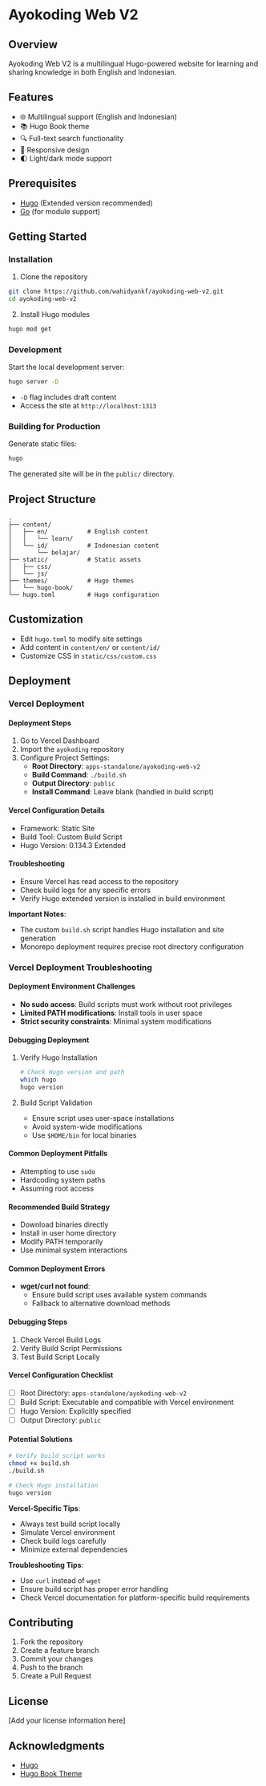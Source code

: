 # Ayokoding Web V2

## Overview

Ayokoding Web V2 is a multilingual Hugo-powered website for learning and sharing knowledge in both English and Indonesian.

## Features

- 🌐 Multilingual support (English and Indonesian)
- 📚 Hugo Book theme
- 🔍 Full-text search functionality
- 📱 Responsive design
- 🌓 Light/dark mode support

## Prerequisites

- [Hugo](https://gohugo.io/) (Extended version recommended)
- [Go](https://golang.org/) (for module support)

## Getting Started

### Installation

1. Clone the repository

```bash
git clone https://github.com/wahidyankf/ayokoding-web-v2.git
cd ayokoding-web-v2
```

2. Install Hugo modules

```bash
hugo mod get
```

### Development

Start the local development server:

```bash
hugo server -D
```

- `-D` flag includes draft content
- Access the site at `http://localhost:1313`

### Building for Production

Generate static files:

```bash
hugo
```

The generated site will be in the `public/` directory.

## Project Structure

```
.
├── content/
│   ├── en/           # English content
│   │   └── learn/
│   └── id/           # Indonesian content
│       └── belajar/
├── static/           # Static assets
│   ├── css/
│   └── js/
├── themes/           # Hugo themes
│   └── hugo-book/
└── hugo.toml         # Hugo configuration
```

## Customization

- Edit `hugo.toml` to modify site settings
- Add content in `content/en/` or `content/id/`
- Customize CSS in `static/css/custom.css`

## Deployment

### Vercel Deployment

#### Deployment Steps

1. Go to Vercel Dashboard
2. Import the `ayokoding` repository
3. Configure Project Settings:
   - **Root Directory**: `apps-standalone/ayokoding-web-v2`
   - **Build Command**: `./build.sh`
   - **Output Directory**: `public`
   - **Install Command**: Leave blank (handled in build script)

#### Vercel Configuration Details

- Framework: Static Site
- Build Tool: Custom Build Script
- Hugo Version: 0.134.3 Extended

#### Troubleshooting

- Ensure Vercel has read access to the repository
- Check build logs for any specific errors
- Verify Hugo extended version is installed in build environment

**Important Notes**:

- The custom `build.sh` script handles Hugo installation and site generation
- Monorepo deployment requires precise root directory configuration

### Vercel Deployment Troubleshooting

#### Deployment Environment Challenges

- **No sudo access**: Build scripts must work without root privileges
- **Limited PATH modifications**: Install tools in user space
- **Strict security constraints**: Minimal system modifications

#### Debugging Deployment

1. Verify Hugo Installation

   ```bash
   # Check Hugo version and path
   which hugo
   hugo version
   ```

2. Build Script Validation
   - Ensure script uses user-space installations
   - Avoid system-wide modifications
   - Use `$HOME/bin` for local binaries

#### Common Deployment Pitfalls

- Attempting to use `sudo`
- Hardcoding system paths
- Assuming root access

#### Recommended Build Strategy

- Download binaries directly
- Install in user home directory
- Modify PATH temporarily
- Use minimal system interactions

#### Common Deployment Errors

- **wget/curl not found**:
  - Ensure build script uses available system commands
  - Fallback to alternative download methods

#### Debugging Steps

1. Check Vercel Build Logs
2. Verify Build Script Permissions
3. Test Build Script Locally

#### Vercel Configuration Checklist

- [ ] Root Directory: `apps-standalone/ayokoding-web-v2`
- [ ] Build Script: Executable and compatible with Vercel environment
- [ ] Hugo Version: Explicitly specified
- [ ] Output Directory: `public`

#### Potential Solutions

```bash
# Verify build script works
chmod +x build.sh
./build.sh

# Check Hugo installation
hugo version
```

**Vercel-Specific Tips**:

- Always test build script locally
- Simulate Vercel environment
- Check build logs carefully
- Minimize external dependencies

**Troubleshooting Tips**:

- Use `curl` instead of `wget`
- Ensure build script has proper error handling
- Check Vercel documentation for platform-specific build requirements

## Contributing

1. Fork the repository
2. Create a feature branch
3. Commit your changes
4. Push to the branch
5. Create a Pull Request

## License

[Add your license information here]

## Acknowledgments

- [Hugo](https://gohugo.io/)
- [Hugo Book Theme](https://github.com/alex-shpak/hugo-book)
